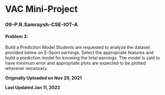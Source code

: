 # VAC Mini-Project
### 09-P.R.Samraysh-CSE-IOT-A
#### Problem 3:

Build a Prediction Model Students are requested to analyze the dataset provided below on E-Sport earnings. Select the appropriate features and build a prediction model for knowing the total earnings. The model is said to have minimum error and appropriate plots are expected to be plotted wherever necessary.

**Originally Uploaded on Nov 29, 2021**

**Last Updated Jan 11, 2022**

